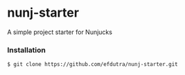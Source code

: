 # nunj-starter
A simple project starter for Nunjucks


### Installation
```sh
$ git clone https://github.com/efdutra/nunj-starter.git
```